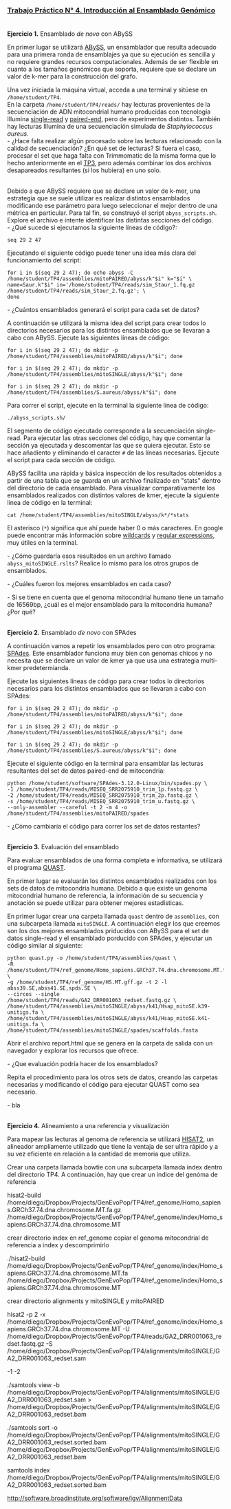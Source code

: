 ### [Trabajo Práctico N° 4. Introducción al Ensamblado Genómico](https://docs.google.com/presentation/)<br/><br/>


**Ejercicio 1.** Ensamblado _de novo_ con ABySS

En primer lugar se utilizará [ABySS](http://www.bcgsc.ca/platform/bioinfo/software/abyss/), un ensamblador que resulta adecuado para una primera ronda de ensamblajes ya que su ejecución es sencilla y no requiere grandes recursos computacionales. Además de ser flexible en cuanto a los tamaños genómicos que soporta, requiere que se declare un valor de k-mer para la construcción del grafo.

Una vez iniciada la máquina virtual, acceda a una terminal y sitúese en `/home/student/TP4`.<br/>
En la carpeta `/home/student/TP4/reads/` hay lecturas provenientes de la secuenciación de ADN mitocondrial humano producidas con tecnología Illumina [single-read](https://trace.ncbi.nlm.nih.gov/Traces/sra/?run=DRR001063) y [paired-end](https://trace.ncbi.nlm.nih.gov/Traces/sra/?run=SRR2075910), pero de experimentos distintos. También hay lecturas Illumina de una secuenciación simulada de _Staphylococcus aureus_.<br/>
\- ¿Hace falta realizar algún procesado sobre las lecturas relacionado con la calidad de secuenciación? ¿En qué set de lecturas? Si fuera el caso, procesar el set que haga falta con Trimmomatic de la misma forma que lo hecho anteriormente en el [TP3](https://github.com/lunfardista/GenEvoPop/tree/master/TP3), pero además combinar los dos archivos desapareados resultantes (si los hubiera) en uno solo.<br/><br/>

Debido a que ABySS requiere que se declare un valor de k-mer, una estrategia que se suele utilizar es realizar distintos ensamblados modificando ese parámetro para luego seleccionar el mejor dentro de una métrica en particular. Para tal fin, se construyó el script `abyss_scripts.sh`. Explore el archivo e intente identificar las distintas secciones del código.<br/>
\- ¿Qué sucede si ejecutamos la siguiente líneas de código?:
```
seq 29 2 47
```

Ejecutando el siguiente código puede tener una idea más clara del funcionamiento del script:
```
for i in $(seq 29 2 47); do echo abyss -C /home/student/TP4/assemblies/mitoPAIRED/abyss/k"$i" k="$i" \
name=Saur.k"$i" in='/home/student/TP4/reads/sim_Staur_1.fq.gz /home/student/TP4/reads/sim_Staur_2.fq.gz'; \
done
```
\- ¿Cuántos ensamblados generará el script para cada set de datos?

A continuación se utilizará la misma idea del script para crear todos lo directorios necesarios para los distintos ensamblados que se llevaran a cabo con ABySS. Ejecute las siguientes líneas de código:
```
for i in $(seq 29 2 47); do mkdir -p /home/student/TP4/assemblies/mitoPAIRED/abyss/k"$i"; done
```
```
for i in $(seq 29 2 47); do mkdir -p /home/student/TP4/assemblies/mitoSINGLE/abyss/k"$i"; done
```
```
for i in $(seq 29 2 47); do mkdir -p /home/student/TP4/assemblies/S.aureus/abyss/k"$i"; done
```

Para correr el script, ejecute en la terminal la siguiente línea de código:
```
./abyss_scripts.sh/
```

El segmento de código ejecutado corresponde a la secuenciación single-read. Para ejecutar las otras secciones del código, hay que comentar la sección ya ejecutada y descomentar las que se quiera ejecutar. Esto se hace añadiento y eliminando el caracter `#` de las líneas necesarias. Ejecute el script para cada sección de código.

ABySS facilita una rápida y básica inspección de los resultados obtenidos a partir de una tabla que se guarda en un archivo finalizado en "stats" dentro del directorio de cada ensamblado. Para visualizar comparativamente los ensamblados realizados con distintos valores de kmer, ejecute la siguiente linea de código en la terminal:
```
cat /home/student/TP4/assemblies/mitoSINGLE/abyss/k*/*stats
```

El asterisco (`*`) significa que ahí puede haber 0 o más caracteres. En google puede encontrar más información sobre [wildcards](http://tldp.org/LDP/GNU-Linux-Tools-Summary/html/x11655.htm) y [regular expressions](http://tldp.org/LDP/Bash-Beginners-Guide/html/sect_04_01.html), muy útiles en la terminal.<br/>

\- ¿Cómo guardaría esos resultados en un archivo llamado `abyss_mitoSINGLE.rslts`? Realice lo mismo para los otros grupos de ensamblados.

\- ¿Cuáles fueron los mejores ensamblados en cada caso?

\- Si se tiene en cuenta que el genoma mitocondrial humano tiene un tamaño de 16569bp, ¿cuál es el mejor ensamblado para la mitocondria humana? ¿Por qué?<br/><br/>


**Ejercicio 2.** Ensamblado _de novo_ con SPAdes

A continuación vamos a repetir los ensamblados pero con otro programa: [SPAdes](http://cab.spbu.ru/software/spades/). Este ensamblador funciona muy bien con genomas chicos y no necesita que se declare un valor de kmer ya que usa una estrategia multi-kmer predetermianda.

Ejecute las siguientes líneas de código para crear todos lo directorios necesarios para los distintos ensamblados que se llevaran a cabo con SPAdes:
```
for i in $(seq 29 2 47); do mkdir -p /home/student/TP4/assemblies/mitoPAIRED/abyss/k"$i"; done
```
```
for i in $(seq 29 2 47); do mkdir -p /home/student/TP4/assemblies/mitoSINGLE/abyss/k"$i"; done
```
```
for i in $(seq 29 2 47); do mkdir -p /home/student/TP4/assemblies/S.aureus/abyss/k"$i"; done
```

Ejecute el siguiente código en la terminal para ensamblar las lecturas resultantes del set de datos paired-end de mitocondria: 
```
python /home/student/software/SPAdes-3.12.0-Linux/bin/spades.py \
-1 /home/student/TP4/reads/MISEQ_SRR2075910_trim_1p.fastq.gz \
-2 /home/student/TP4/reads/MISEQ_SRR2075910_trim_2p.fastq.gz \
-s /home/student/TP4/reads/MISEQ_SRR2075910_trim_u.fastq.gz \
--only-assembler --careful -t 2 -m 4 -o /home/student/TP4/assemblies/mitoPAIRED/spades
```

\- ¿Cómo cambiaría el código para correr los set de datos restantes?<br/><br/>


**Ejercicio 3.** Evaluación del ensamblado

Para evaluar ensamblados de una forma completa e informativa, se utilizará el programa [QUAST](http://cab.spbu.ru/software/quast).

En primer lugar se evaluarán los distintos ensamblados realizados con los sets de datos de mitocondria humana. Debido a que existe un genoma mitocondrial humano de referencia, la información de su secuencia y anotación se puede utilizar para obtener mejores estadísticas.

En primer lugar crear una carpeta llamada `quast` dentro de `assemblies`, con una subcarpeta llamada `mitoSINGLE`. A continuación elegir los que creemos son los dos mejores ensamblados priducidos con ABySS para el set de datos single-read y el ensamblado porducido con SPAdes, y ejecutar un código similar al siguiente:
```
python quast.py -o /home/student/TP4/assemblies/quast \
-R /home/student/TP4/ref_genome/Homo_sapiens.GRCh37.74.dna.chromosome.MT.fa.gz \
-g /home/student/TP4/ref_genome/HS.MT.gff.gz -t 2 -l abss39.SE,abss41.SE,spds.SE \
--circos --single /home/student/TP4/reads/GA2_DRR001063_redset.fastq.gz \
/home/student/TP4/assemblies/mitoSINGLE/abyss/k41/Hsap_mitoSE.k39-unitigs.fa \
/home/student/TP4/assemblies/mitoSINGLE/abyss/k41/Hsap_mitoSE.k41-unitigs.fa \
/home/student/TP4/assemblies/mitoSINGLE/spades/scaffolds.fasta
```

Abrir el archivo report.html que se genera en la carpeta de salida con un navegador y explorar los recursos que ofrece.

\- ¿Que evaluación podría hacer de los ensamblados?

Repita el procedimiento para los otros sets de datos, creando las carpetas necesarias y modificando el código para ejecutar QUAST como sea necesario.



\- bla<br/><br/>


**Ejercicio 4.** Alineamiento a una referencia y visualización

Para mapear las lecturas al genoma de referencia se utilizará [HISAT2](https://ccb.jhu.edu/software/hisat2/index.shtml), un alineador ampliamente utilizado que tiene la ventaja de ser ultra rápido y a su vez eficiente en relación a la cantidad de memoria que utiliza.

Crear una carpeta llamada bowtie con una subcarpeta llamada index dentro del directorio TP4.
A continuación, hay que crear un índice del genóma de referencia


hisat2-build /home/diego/Dropbox/Projects/GenEvoPop/TP4/ref_genome/Homo_sapiens.GRCh37.74.dna.chromosome.MT.fa.gz /home/diego/Dropbox/Projects/GenEvoPop/TP4/ref_genome/index/Homo_sapiens.GRCh37.74.dna.chromosome.MT


crear directorio index en ref_genome
copiar el genoma mitocondrial de referencia a index y descomprimirlo

./hisat2-build /home/diego/Dropbox/Projects/GenEvoPop/TP4/ref_genome/index/Homo_sapiens.GRCh37.74.dna.chromosome.MT.fa /home/diego/Dropbox/Projects/GenEvoPop/TP4/ref_genome/index/Homo_sapiens.GRCh37.74.dna.chromosome.MT

crear directorio alignments y mitoSINGLE y mitoPAIRED

hisat2 -p  2 -x /home/diego/Dropbox/Projects/GenEvoPop/TP4/ref_genome/index/Homo_sapiens.GRCh37.74.dna.chromosome.MT -U /home/diego/Dropbox/Projects/GenEvoPop/TP4/reads/GA2_DRR001063_redset.fastq.gz -S /home/diego/Dropbox/Projects/GenEvoPop/TP4/alignments/mitoSINGLE/GA2_DRR001063_redset.sam

-1
-2


./samtools view -b /home/diego/Dropbox/Projects/GenEvoPop/TP4/alignments/mitoSINGLE/GA2_DRR001063_redset.sam > /home/diego/Dropbox/Projects/GenEvoPop/TP4/alignments/mitoSINGLE/GA2_DRR001063_redset.bam

./samtools sort -o /home/diego/Dropbox/Projects/GenEvoPop/TP4/alignments/mitoSINGLE/GA2_DRR001063_redset.sorted.bam /home/diego/Dropbox/Projects/GenEvoPop/TP4/alignments/mitoSINGLE/GA2_DRR001063_redset.bam

samtools index /home/diego/Dropbox/Projects/GenEvoPop/TP4/alignments/mitoSINGLE/GA2_DRR001063_redset.sorted.bam



http://software.broadinstitute.org/software/igv/AlignmentData

